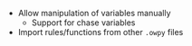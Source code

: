 - Allow manipulation of variables manually
    - Support for chase variables
- Import rules/functions from other `.owpy` files